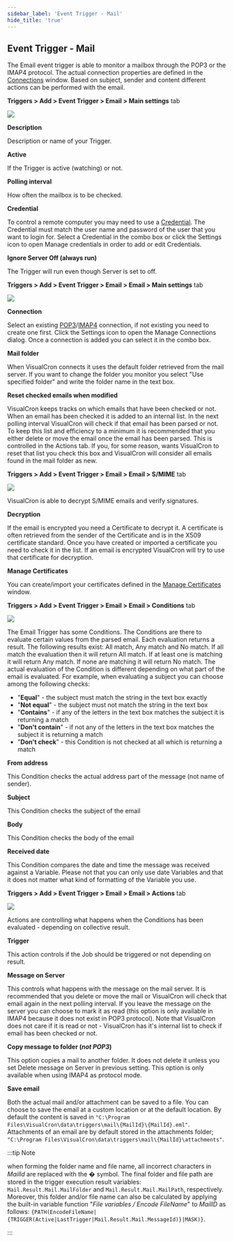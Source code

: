 ```yaml
---
sidebar_label: 'Event Trigger - Mail'
hide_title: 'true'
---
```


## Event Trigger - Mail

The Email event trigger is able to monitor a mailbox through the POP3 or the IMAP4 protocol. The actual connection properties are defined in the [Connections](../server/global-connections) window. Based on subject, sender and content different actions can be performed with the email.
 
**Triggers > Add > Event Trigger > Email > Main settings** tab

![](../../../static/img/triggereventemailmain.png)

**Description**

Description or name of your Trigger.
 
**Active**

If the Trigger is active (watching) or not.
 
**Polling interval**

How often the mailbox is to be checked.
 
**Credential**

To control a remote computer you may need to use a [Credential](../server/global-credentials). The Credential must match the user name and password of the user that you want to login for. Select a Credential in the combo box or click the Settings icon to open Manage credentials in order to add or edit Credentials.
 
**Ignore Server Off (always run)**

The Trigger will run even though Server is set to off.
 
**Triggers > Add > Event Trigger > Email > Email > Main settings** tab

![](../../../static/img/triggereventemailemailmainsettings.png)

**Connection**

Select an existing [POP3](../server/connection-pop3)/[IMAP4](../server/connection-imap4) connection, if not existing you need to create one first. Click the Settings icon to open the Manage Connections dialog. Once a connection is added you can select it in the combo box.
 
**Mail folder**

When VisualCron connects it uses the default folder retrieved from the mail server. If you want to change the folder you monitor you select "Use specified folder" and write the folder name in the text box.
 
**Reset checked emails when modified**

VisualCron keeps tracks on which emails that have been checked or not. When an email has been checked it is added to an internal list. In the next polling interval VisualCron will check if that email has been parsed or not. To keep this list and efficiency to a minimum it is recommended that you either delete or move the email once the email has been parsed. This is controlled in the Actions tab. If you, for some reason, wants VisualCron to reset that list you check this box and VisualCron will consider all emails found in the mail folder as new.
 
**Triggers > Add > Event Trigger > Email > Email > S/MIME** tab

![](../../../static/img/triggereventemailsmime.png)

VisualCron is able to decrypt S/MIME emails and verify signatures.
 
**Decryption**

If the email is encrypted you need a Certificate to decrypt it. A certificate is often retrieved from the sender of the Certificate and is in the X509 certificate standard. Once you have created or imported a certificate you need to check it in the list. If an email is encrypted VisualCron will try to use that certificate for decryption.
 
**Manage Certificates**

You can create/import your certificates defined in the [Manage Certificates](../server/global-certificates) window.
 
**Triggers > Add > Event Trigger > Email > Email > Conditions** tab

![](../../../static/img/triggereventemailconditions.png)

The Email Trigger has some Conditions. The Conditions are there to evaluate certain values from the parsed email. Each evaluation returns a result. The following results exist: All match, Any match and No match. If all match the evaluation then it will return All match. If at least one is matching it will return Any match. If none are matching it will return No match. The actual evaluation of the Condition is different depending on what part of the email is evaluated. For example, when evaluating a subject you can choose among the following checks:
 
* "**Equal**" - the subject must match the string in the text box exactly
* "**Not equal**" - the subject must not match the string in the text box
* "**Contains**" - if any of the letters in the text box matches the subject it is returning a match
* "**Don't contain**" - if not any of the letters in the text box matches the subject it is returning a match
* "**Don't check**" - this Condition is not checked at all which is returning a match
 
**From address**

This Condition checks the actual address part of the message (not name of sender).
 
**Subject**

This Condition checks the subject of the email
 
**Body**

This Condition checks the body of the email
 
**Received date**

This Condition compares the date and time the message was received against a Variable. Please not that you can only use date Variables and that it does not matter what kind of formatting of the Variable you use.

**Triggers > Add > Event Trigger > Email > Email > Actions** tab

![](../../../static/img/triggereventemailactions.png)

Actions are controlling what happens when the Conditions has been evaluated - depending on collective result.
 
**Trigger**

This action controls if the Job should be triggered or not depending on result.
 
**Message on Server**

This controls what happens with the message on the mail server. It is recommended that you delete or move the mail or VisualCron will check that email again in the next polling interval. If you leave the message on the server you can choose to mark it as read (this option is only available in IMAP4 because it does not exist in POP3 protocol). Note that VisualCron does not care if it is read or not - VisualCron has it's internal list to check if email has been checked or not.
 
**Copy message to folder (_not POP3_)**

This option copies a mail to another folder. It does not delete it unless you set Delete message on Server in previous setting. This option is only available when using IMAP4 as protocol mode.
 
**Save email**

Both the actual mail and/or attachment can be saved to a file. You can choose to save the email at a custom location or at the default location. By default the content is saved in ```"C:\Program Files\VisualCron\data\triggers\mail\{MailId}\{MailId}.eml"```. Attachments of an email are by default stored in the attachments folder; ```"C:\Program Files\VisualCron\data\triggers\mail\{MailId}\attachments"```.
 
:::tip Note 

when forming the folder name and file name, all incorrect characters in _MailId_ are replaced with the � symbol.
The final folder and file path are stored in the trigger execution result variables: ```Mail.Result.Mail.MailFolder``` and ```Mail.Result.Mail.MailPath```, respectively.
Moreover, this folder and/or file name can also be calculated by applying the built-in variable function "_File variables / Encode FileName_" to _MailID_ as follows: ```{PATH(EncodeFileName|{TRIGGER(Active|LastTrigger|Mail.Result.Mail.MessageId)}|MASK)}```.

:::